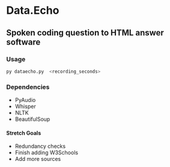 # Data.Echo

## Spoken coding question to HTML answer software

### Usage
```bash
py dataecho.py  <recording_seconds>
```

### Dependencies
- PyAudio
- Whisper
- NLTK
- BeautifulSoup

#### Stretch Goals
- Redundancy checks
- Finish adding W3Schools
- Add more sources
